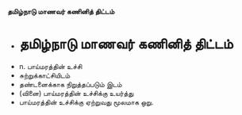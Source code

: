 **தமிழ்நாடு மாணவர் கணினித் திட்டம்**
- # தமிழ்நாடு மாணவர் கணினித் திட்டம்
- n. பாய்மரத்தின் உச்சி
- சுற்றுக்காட்சியிடம்
- தண்டனைக்காக நிறுத்தப்படும் இடம்
- (வினை) பாய்மரத்தின் உச்சிக்கு உயர்த்து
- பாய்மரத்தின் உச்சிக்கு ஏற்றுவது மூலமாக ஒறு.

